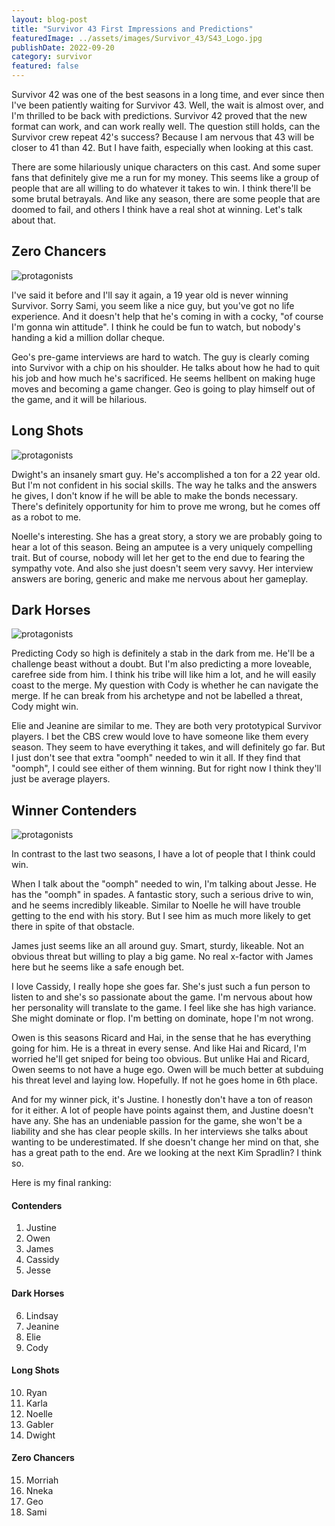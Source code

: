 ```yaml
---
layout: blog-post
title: "Survivor 43 First Impressions and Predictions"
featuredImage: ../assets/images/Survivor_43/S43_Logo.jpg
publishDate: 2022-09-20
category: survivor
featured: false
---
```


Survivor 42 was one of the best seasons in a long time, and ever since then I've been patiently waiting for Survivor 43. Well, the wait is almost over, and I'm thrilled to be back with predictions. Survivor 42 proved that the new format can work, and can work really well. The question still holds, can the Survivor crew repeat 42's success? Because I am nervous that 43 will be closer to 41 than 42. But I have faith, especially when looking at this cast.

There are some hilariously unique characters on this cast. And some super fans that definitely give me a run for my money. This seems like a group of people that are all willing to do whatever it takes to win. I think there'll be some brutal betrayals. And like any season, there are some people that are doomed to fail, and others I think have a real shot at winning. Let's talk about that.

## Zero Chancers

<img class="blog-image" src="../assets/images/Survivor_43/noshot.png" alt="protagonists" />

I've said it before and I'll say it again, a 19 year old is never winning Survivor. Sorry Sami, you seem like a nice guy, but you've got no life experience. And it doesn't help that he's coming in with a cocky, "of course I'm gonna win attitude". I think he could be fun to watch, but nobody's handing a kid a million dollar cheque.

Geo's pre-game interviews are hard to watch. The guy is clearly coming into Survivor with a chip on his shoulder. He talks about how he had to quit his job and how much he's sacrificed. He seems hellbent on making huge moves and becoming a game changer. Geo is going to play himself out of the game, and it will be hilarious.

## Long Shots

<img class="blog-image" src="../assets/images/Survivor_43/longshot.png" alt="protagonists" />

Dwight's an insanely smart guy. He's accomplished a ton for a 22 year old. But I'm not confident in his social skills. The way he talks and the answers he gives, I don't know if he will be able to make the bonds necessary. There's definitely opportunity for him to prove me wrong, but he comes off as a robot to me.

Noelle's interesting. She has a great story, a story we are probably going to hear a lot of this season. Being an amputee is a very uniquely compelling trait. But of course, nobody will let her get to the end due to fearing the sympathy vote. And also she just doesn't seem very savvy. Her interview answers are boring, generic and make me nervous about her gameplay.

## Dark Horses

<img class="blog-image" src="../assets/images/Survivor_43/darkhorse.png" alt="protagonists" />

Predicting Cody so high is definitely a stab in the dark from me. He'll be a challenge beast without a doubt. But I'm also predicting a more loveable, carefree side from him. I think his tribe will like him a lot, and he will easily coast to the merge. My question with Cody is whether he can navigate the merge. If he can break from his archetype and not be labelled a threat, Cody might win.

Elie and Jeanine are similar to me. They are both very prototypical Survivor players. I bet the CBS crew would love to have someone like them every season. They seem to have everything it takes, and will definitely go far. But I just don't see that extra "oomph" needed to win it all. If they find that "oomph", I could see either of them winning. But for right now I think they'll just be average players.

## Winner Contenders

<img class="blog-image" src="../assets/images/Survivor_43/contenders.png" alt="protagonists" />

In contrast to the last two seasons, I have a lot of people that I think could win.

When I talk about the "oomph" needed to win, I'm talking about Jesse. He has the "oomph" in spades. A fantastic story, such a serious drive to win, and he seems incredibly likeable. Similar to Noelle he will have trouble getting to the end with his story. But I see him as much more likely to get there in spite of that obstacle.

James just seems like an all around guy. Smart, sturdy, likeable. Not an obvious threat but willing to play a big game. No real x-factor with James here but he seems like a safe enough bet.

I love Cassidy, I really hope she goes far. She's just such a fun person to listen to and she's so passionate about the game. I'm nervous about how her personality will translate to the game. I feel like she has high variance. She might dominate or flop. I'm betting on dominate, hope I'm not wrong.

Owen is this seasons Ricard and Hai, in the sense that he has everything going for him. He is a threat in every sense. And like Hai and Ricard, I'm worried he'll get sniped for being too obvious. But unlike Hai and Ricard, Owen seems to not have a huge ego. Owen will be much better at subduing his threat level and laying low. Hopefully. If not he goes home in 6th place.

And for my winner pick, it's Justine. I honestly don't have a ton of reason for it either. A lot of people have points against them, and Justine doesn't have any. She has an undeniable passion for the game, she won't be a liability and she has clear people skills. In her interviews she talks about wanting to be underestimated. If she doesn't change her mind on that, she has a great path to the end. Are we looking at the next Kim Spradlin? I think so.

Here is my final ranking:

#### Contenders
1. Justine
2. Owen
3. James
4. Cassidy
5. Jesse

#### Dark Horses
6. Lindsay
7. Jeanine
8. Elie
9. Cody

#### Long Shots
10. Ryan
11. Karla
12. Noelle
13. Gabler
14. Dwight

#### Zero Chancers
15. Morriah
16. Nneka
17. Geo
18. Sami
